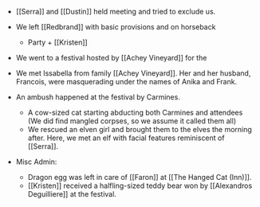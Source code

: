 - [[Serra]] and [[Dustin]] held meeting and tried to exclude us.
- We left [[Redbrand]] with basic provisions and on horseback
	- Party + [[Kristen]]
- We went to a festival hosted by [[Achey Vineyard]] for the 
- We met Issabella from family [[Achey Vineyard]]. Her and her husband, Francois, were masquerading under the names of Anika and Frank.
- An ambush happened at the festival by Carmines.
	- A cow-sized cat starting abducting both Carmines and attendees (We did find mangled corpses, so we assume it called them all)
	- We rescued an elven girl and brought them to the elves the morning after. Here, we met an elf with facial features reminiscent of [[Serra]].




- Misc Admin:
	- Dragon egg was left in care of [[Faron]] at [[The Hanged Cat (Inn)]].
	- [[Kristen]] received a halfling-sized teddy bear won by [[Alexandros Deguilliere]] at the festival.